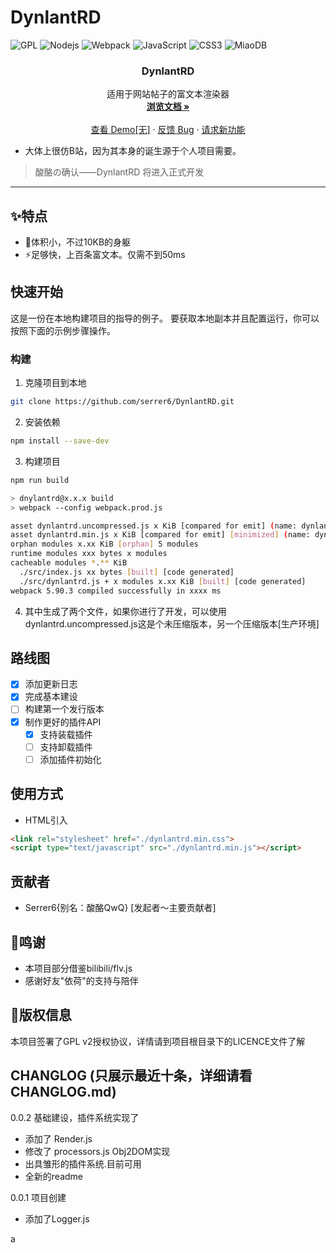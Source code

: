 # DynlantRD 
![GPL](https://img.shields.io/badge/License-GPLv2-blue?style=for-the-badge)
![Nodejs](https://img.shields.io/badge/Node.js-339933?style=for-the-badge&logo=Node.js&logoColor=white)
![Webpack](https://img.shields.io/badge/WEBPACK-8DD6F9?style=for-the-badge&logo=webpack&logoColor=white)
![JavaScript](https://img.shields.io/badge/JavaScript-F7DF1E?style=for-the-badge&logo=javascript&logoColor=black)
![CSS3](https://img.shields.io/badge/CSS3-1572B6?style=for-the-badge&logo=css3&logoColor=white)
![MiaoDB](https://img.shields.io/badge/MiaoDB--Project_OpenSource-2B2F64?style=for-the-badge&)

<div align="center">

  <h3 align="center">DynlantRD</h3>

  <p align="center">
    适用于网站帖子的富文本渲染器
    <br />
    <a href="https://github.com/serrer6/DynlantRD/tree/master/docs/README.md"><strong>浏览文档 »</strong></a>
    <br />
    <br />
    <a href="https://github.com/serrer6/DynlantRD">查看 Demo[无]</a>
    ·
    <a href="https://github.com/serrer6/DynlantRD/issues">反馈 Bug</a>
    ·
    <a href="https://github.com/serrer6/DynlantRD/issues">请求新功能</a>
  </p>
</div>


- 大体上很仿B站，因为其本身的诞生源于个人项目需要。
> 酸酪の确认——DynlantRD 将进入正式开发
---------

## :sparkles:特点
- :rocket:体积小，不过10KB的身躯
- :zap:足够快，上百条富文本。仅需不到50ms

## 快速开始
这是一份在本地构建项目的指导的例子。
要获取本地副本并且配置运行，你可以按照下面的示例步骤操作。
### 构建
1. 克隆项目到本地
```sh
git clone https://github.com/serrer6/DynlantRD.git
```
2. 安装依赖
```sh
npm install --save-dev
```
3. 构建项目
```sh
npm run build

> dnylantrd@x.x.x build
> webpack --config webpack.prod.js

asset dynlantrd.uncompressed.js x KiB [compared for emit] (name: dynlantrd.uncompressed)
asset dynlantrd.min.js x KiB [compared for emit] [minimized] (name: dynlantrd.min)
orphan modules x.xx KiB [orphan] 5 modules
runtime modules xxx bytes x modules
cacheable modules *.** KiB
  ./src/index.js xx bytes [built] [code generated]
  ./src/dynlantrd.js + x modules x.xx KiB [built] [code generated]
webpack 5.90.3 compiled successfully in xxxx ms
```
4. 其中生成了两个文件，如果你进行了开发，可以使用dynlantrd.uncompressed.js这是个未压缩版本，另一个压缩版本[生产环境]

## 路线图

- [x] 添加更新日志
- [x] 完成基本建设
- [ ] 构建第一个发行版本
- [x] 制作更好的插件API
  - [x] 支持装载插件
  - [ ] 支持卸载插件
  - [ ] 添加插件初始化

## 使用方式
- HTML引入
```html
<link rel="stylesheet" href="./dynlantrd.min.css">
<script type="text/javascript" src="./dynlantrd.min.js"></script>
```

## 贡献者
- Serrer6{别名：酸酪QwQ} [发起者～主要贡献者]

## 🎈鸣谢
- 本项目部分借鉴bilibili/flv.js
- 感谢好友"依荷"的支持与陪伴

## 📜版权信息
本项目签署了GPL v2授权协议，详情请到项目根目录下的LICENCE文件了解

## CHANGLOG (只展示最近十条，详细请看CHANGLOG.md)
0.0.2 基础建设，插件系统实现了
- 添加了 Render.js
- 修改了 processors.js Obj2DOM实现
- 出具雏形的插件系统.目前可用
- 全新的readme

0.0.1 项目创建
- 添加了Logger.js

a

